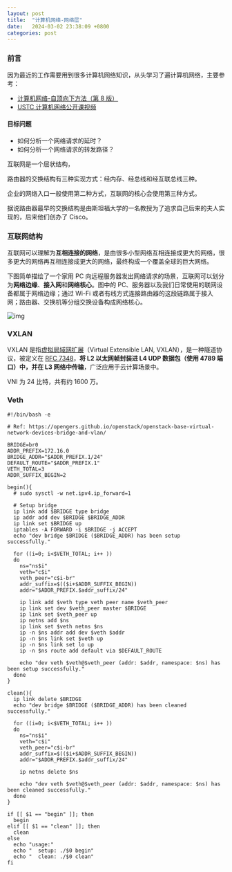 ```yaml
---
layout: post
title:  "计算机网络-网络层"
date:   2024-03-02 23:38:09 +0800
categories: post
---
```


### 前言

因为最近的工作需要用到很多计算机网络知识，从头学习了遍计算机网络，主要参考：

- [计算机网络-自顶向下方法（第 8 版）](https://media.pearsoncmg.com/ph/esm/ecs_kurose_compnetwork_8/cw/)
- [USTC 计算机网络公开课视频](https://www.bilibili.com/video/BV1JV411t7ow?p=1&vd_source=30199bd82fc917072f79b98bb0ab9c36)

#### 目标问题

- 如何分析一个网络请求的延时？
- 如何分析一个网络请求的转发路径？

互联网是一个层状结构，

路由器的交换结构有三种实现方式：经内存、经总线和经互联总线三种。

企业的网络入口一般使用第二种方式，互联网的核心会使用第三种方式。

据说路由器最早的交换结构是由斯坦福大学的一名教授为了追求自己后来的夫人实现的，后来他们创办了 Cisco。

### 互联网结构

互联网可以理解为**互相连接的网络**，是由很多小型网络互相连接成更大的网络，很多更大的网络再互相连接成更大的网络，最终构成一个覆盖全球的巨大网络。

下图简单描绘了一个家用 PC 向远程服务器发出网络请求的场景，互联网可以划分为**网络边缘**、**接入网**和**网络核心**。图中的 PC、服务器以及我们日常使用的联网设备都属于网络边缘；通过 Wi-Fi 或者有线方式连接路由器的这段链路属于接入网；路由器、交换机等分组交换设备构成网络核心。

![img](/assets/imgs/cn.png)

### VXLAN

VXLAN 是指[虚拟局域网扩展](https://zh.wikipedia.org/wiki/%E8%99%9B%E6%93%AC%E5%B1%80%E5%9F%9F%E7%B6%B2%E6%93%B4%E5%B1%95)（Virtual Extensible LAN, VXLAN），是一种隧道协议，被定义在 [RFC 7348](https://datatracker.ietf.org/doc/html/rfc7348)，**将 L2 以太网帧封装进 L4 UDP 数据包（使用 4789 端口）中，并在 L3 网络中传输**，广泛应用于云计算场景中。

VNI 为 24 比特，共有约 1600 万。

### Veth

``` shell
#!/bin/bash -e

# Ref: https://opengers.github.io/openstack/openstack-base-virtual-network-devices-bridge-and-vlan/

BRIDGE=br0
ADDR_PREFIX=172.16.0
BRIDGE_ADDR="$ADDR_PREFIX.1/24"
DEFAULT_ROUTE="$ADDR_PREFIX.1"
VETH_TOTAL=3
ADDR_SUFFIX_BEGIN=2

begin(){
  # sudo sysctl -w net.ipv4.ip_forward=1

  # Setup bridge
  ip link add $BRIDGE type bridge
  ip addr add dev $BRIDGE $BRIDGE_ADDR
  ip link set $BRIDGE up
  iptables -A FORWARD -i $BRIDGE -j ACCEPT
  echo "dev bridge $BRIDGE ($BRIDGE_ADDR) has been setup successfully."

  for ((i=0; i<$VETH_TOTAL; i++ ))
  do
    ns="ns$i"
    veth="c$i"
    veth_peer="c$i-br"
    addr_suffix=$(($i+$ADDR_SUFFIX_BEGIN))
    addr="$ADDR_PREFIX.$addr_suffix/24"

    ip link add $veth type veth peer name $veth_peer
    ip link set dev $veth_peer master $BRIDGE
    ip link set $veth_peer up
    ip netns add $ns
    ip link set $veth netns $ns
    ip -n $ns addr add dev $veth $addr
    ip -n $ns link set $veth up
    ip -n $ns link set lo up
    ip -n $ns route add default via $DEFAULT_ROUTE

    echo "dev veth $veth@$veth_peer (addr: $addr, namespace: $ns) has been setup successfully."
  done
}

clean(){
  ip link delete $BRIDGE
  echo "dev bridge $BRIDGE ($BRIDGE_ADDR) has been cleaned successfully."

  for ((i=0; i<$VETH_TOTAL; i++ ))
  do
    ns="ns$i"
    veth="c$i"
    veth_peer="c$i-br"
    addr_suffix=$(($i+$ADDR_SUFFIX_BEGIN))
    addr="$ADDR_PREFIX.$addr_suffix/24"

    ip netns delete $ns

    echo "dev veth $veth@$veth_peer (addr: $addr, namespace: $ns) has been cleaned successfully."
  done
}

if [[ $1 == "begin" ]]; then
  begin
elif [[ $1 == "clean" ]]; then
  clean
else
  echo "usage:"
  echo "  setup: ./$0 begin"
  echo "  clean: ./$0 clean"
fi
```
